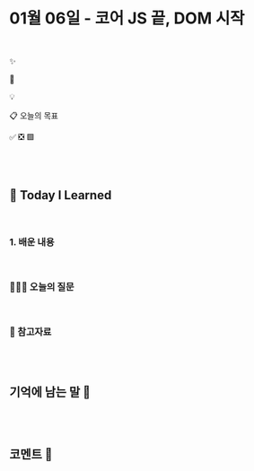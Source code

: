 # 01월 06일 - 코어 JS 끝, DOM 시작

<br>

✨

📌

💡

📋 오늘의 목표

✅
❎
🟩

<br/>
<br/>

## 📝 **Today I Learned**

<br/>

### 1. 배운 내용

<br/>

### 🙋🏻‍♀️ 오늘의 질문

<br/>

### 🔖 참고자료

<br/>
<br/>

## 기억에 남는 말 💬

<br/>
<br/>

## 코멘트 🎈

<br/>
